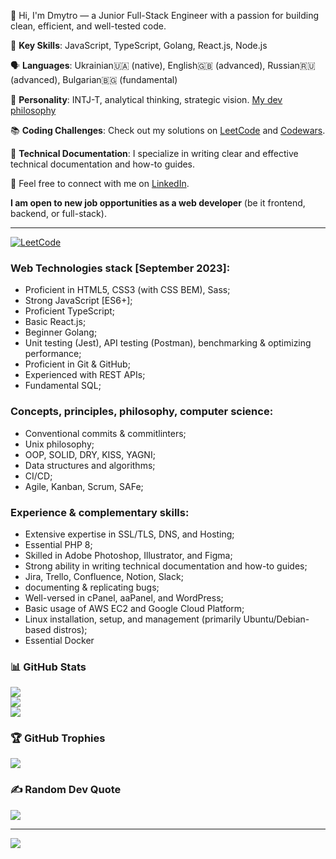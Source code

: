 👋 Hi, I'm Dmytro — a Junior Full-Stack Engineer with a passion for building clean, efficient, and well-tested code.

🌟 **Key Skills**: JavaScript, TypeScript, Golang, React.js, Node.js

🗣️ **Languages**: Ukrainian🇺🇦 (native), English🇬🇧 (advanced), Russian🇷🇺 (advanced), Bulgarian🇧🇬 (fundamental)

🧠 **Personality**: INTJ-T, analytical thinking, strategic vision. [My dev philosophy](https://github.com/dmltdev/dmltdev/blob/main/dev_philosophy.md)

📚 **Coding Challenges**: Check out my solutions on [LeetCode](https://leetcode.com/dmltdev/) and [Codewars](https://www.codewars.com/users/dmlt/).

📝 **Technical Documentation**: I specialize in writing clear and effective technical documentation and how-to guides.


🤙 Feel free to connect with me on [LinkedIn](https://www.linkedin.com/in/dmytro-lutsenko-ba86a322a/).

**I am open to new job opportunities as a web developer** (be it frontend, backend, or full-stack).

---
[![LeetCode](https://leetcard.jacoblin.cool/dmltdev?theme=nord&font=Fira%20Code)](https://leetcode.com/dmltdev/)

### Web Technologies stack [September 2023]:
- Proficient in HTML5, CSS3 (with CSS BEM), Sass;
- Strong JavaScript [ES6+];
- Proficient TypeScript;
- Basic React.js;
- Beginner Golang;
- Unit testing (Jest), API testing (Postman), benchmarking & optimizing performance;
- Proficient in Git & GitHub; 
- Experienced with REST APIs;
- Fundamental SQL;

### Concepts, principles, philosophy, computer science:
- Conventional commits & commitlinters;
- Unix philosophy;
- OOP, SOLID, DRY, KISS, YAGNI;
- Data structures and algorithms;
- CI/CD;
- Agile, Kanban, Scrum, SAFe;

### Experience & complementary skills:
- Extensive expertise in SSL/TLS, DNS, and Hosting;
- Essential PHP 8;
- Skilled in Adobe Photoshop, Illustrator, and Figma;
- Strong ability in writing technical documentation and how-to guides;
- Jira, Trello, Confluence, Notion, Slack;
- documenting & replicating bugs;
- Well-versed in cPanel, aaPanel, and WordPress;
- Basic usage of AWS EC2 and Google Cloud Platform;
- Linux installation, setup, and management (primarily Ubuntu/Debian-based distros);
- Essential Docker

### 📊 GitHub Stats
![](https://github-readme-stats.vercel.app/api?username=dmltdev&theme=dracula&hide_border=false&include_all_commits=false&count_private=false)<br/>
![](https://github-readme-streak-stats.herokuapp.com/?user=dmltdev&theme=dracula&hide_border=false)<br/>
![](https://github-readme-stats.vercel.app/api/top-langs/?username=dmltdev&theme=dracula&hide_border=false&include_all_commits=false&count_private=false&layout=compact)

### 🏆 GitHub Trophies
![](https://github-profile-trophy.vercel.app/?username=dmltdev&theme=dracula&no-frame=false&no-bg=true&margin-w=4)

### ✍️ Random Dev Quote
![](https://quotes-github-readme.vercel.app/api?type=horizontal&theme=tokyonight)

---
[![](https://visitcount.itsvg.in/api?id=dmltdev&icon=9&color=6)](https://visitcount.itsvg.in)

<!-- Proudly created with GPRM ( https://gprm.itsvg.in ) -->
